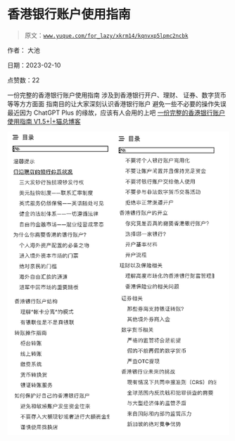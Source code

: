 # 香港银行账户使用指南

> 原文：[`www.yuque.com/for_lazy/xkrm14/kqnvxp5lpmc2ncbk`](https://www.yuque.com/for_lazy/xkrm14/kqnvxp5lpmc2ncbk)

作者： 大池

日期：2023-02-10

点赞数：22

一份完整的香港银行账户使用指南 涉及到香港银行开户、理财、 证券、数字货币等等方方面面 指南目的让大家深刻认识香港银行账户 避免一些不必要的操作失误 最近因为 ChatGPT Plus 的缘故，应该有人会用的上吧 [一份完整的香港银行账户使用指南 V1.5+|+猫总博客](https://catman.app/article/hkbank)

![](img/369334d930fba0d8156be10ee6249fcb.png)  

